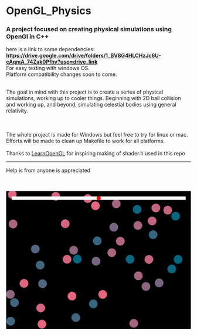 # OpenGL_Physics<br/>
### A project focused on creating physical simulations using OpenGl in C++



here is a link to some dependencies: 
**https://drive.google.com/drive/folders/1_BV8G4HLCHzJc6U-cAqmA_74Zak0Pfhv?usp=drive_link**
<br/>For easy testing with windows OS.<br/> Platform compatibility changes soon to come. 

<br/>
The goal in mind with this project is to create a series of physical simulations, working up to cooler things. Beginning with 2D ball collision and working up, and beyond, simulating celestial bodies using general relativity. 

<br/><br/>
The whole project is made for Windows but feel free to try for linux or mac. Efforts will be made to clean up Makefile to work for all platforms.   
<br/>
Thanks to <a href=https://learnopengl.com/Getting-started/>LearnOpenGL</a> for inspiring making of shader.h used in this repo

<hr/>

Help is from anyone is appreciated 

<br/><br/>
![](/github/assets/bounce_sample.png)
